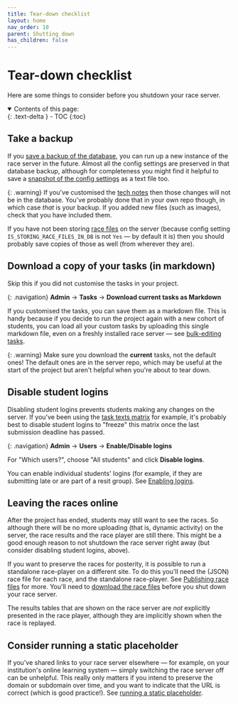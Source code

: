 ```yaml
---
title: Tear-down checklist
layout: home
nav_order: 10
parent: Shutting down
has_children: false
---
```


# Tear-down checklist

Here are some things to consider before you shutdown your race server.


<details open markdown="block">
  <summary>
    Contents of this page:
  </summary>
  {: .text-delta }
- TOC
{:toc}
</details>

## Take a backup

If you [save a backup of the database](../running/database-backup), you can run
up a new instance of the race server in the future. Almost all the config
settings are preserved in that database backup, although for completeness you
might find it helpful to save a
[snapshot of the config settings](../customising/env#saving-a-config-snapshot-for-env)
as a text file too.

{: .warning}
If you've customised the [tech notes](../static-content/tech-notes) then
those changes will not be in the database. You've probably done that in your own
repo though, in which case _that_ is your backup. If you added new files (such
as images), check that you have included them.

If you have not been storing [race files](../glossary#race-file) on the server
(because config setting `IS_STORING_RACE_FILES_IN_DB` is not `Yes` — by default
it is) then you should probably save copies of those as well (from wherever they
are).

## Download a copy of your tasks (in markdown)

Skip this if you did not customise the tasks in your project.

{: .navigation}
**Admin** → **Tasks** → **Download current tasks as Markdown**

If you customised the tasks, you can save them as a markdown file. This is
handy because if you decide to run the project again with a new cohort of students, you can load all your custom tasks by uploading this single markdown
file, even on a freshly installed race server — see [bulk-editing tasks](../customising/creating-tasks).

{: .warning}
Make sure you download the **current** tasks, not the default ones! The default
ones are in the server repo, which may be useful at the start of the project but
aren't helpful when you're about to tear down.


## Disable student logins

Disabling student logins prevents students making any changes on the server.
If you've been using the [task texts matrix](../teaching/progress) for example,
it's probably best to disable student logins to "freeze" this matrix once the
last submission deadline has passed.

{: .navigation}
**Admin** → **Users** → **Enable/Disable logins**

For "Which users?", choose "All students" and click **Disable logins**.

You can enable individual students' logins (for example, if they are submitting
late or are part of a resit group).
See [Enabling logins](../running/user-management#enabling-or-disabling-logins).


## Leaving the races online

After the project has ended, students may still want to see the races. So
although there will be no more uploading (that is, dynamic activity) on the
server, the race results and the race player are still there. This might be a
good enough reason to not shutdown the race server right away (but consider
disabling student logins, above).

If you want to preserve the races for posterity, it is possible to run a
standalone race-player on a different site. To do this you'll need the (JSON)
race file for each race, and the standalone race-player. See
[Publishing race files](../races/replaying) for more. You'll need to
[download the race files](../races/downloading#downloading-the-race-file)
before you shut down your race server.

The results tables that are shown on the race server are _not_ explicitly
presented in the race player, although they are implicitly shown when the
race is replayed.

## Consider running a static placeholder

If you've shared links to your race server elsewhere — for example, on your
institution's online learning system — simply switching the race server off can
be unhelpful. This really only matters if you intend to preserve the domain or
subdomain over time, and you want to indicate that the URL is correct (which is
good practice!). See [running a static placeholder](placeholder).


